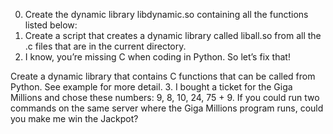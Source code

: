 0. Create the dynamic library libdynamic.so containing all the functions listed below:
1. Create a script that creates a dynamic library called liball.so from all the .c files that are in the current directory.
2. I know, you’re missing C when coding in Python. So let’s fix that!

Create a dynamic library that contains C functions that can be called from Python. See example for more detail.
3. I bought a ticket for the Giga Millions and chose these numbers: 9, 8, 10, 24, 75 + 9. If you could run two commands on the same server where the Giga Millions program runs, could you make me win the Jackpot? 
